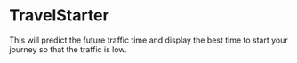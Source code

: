 # TravelStarter
This will predict the future traffic time and display the best time to start your journey so that the traffic is low.
